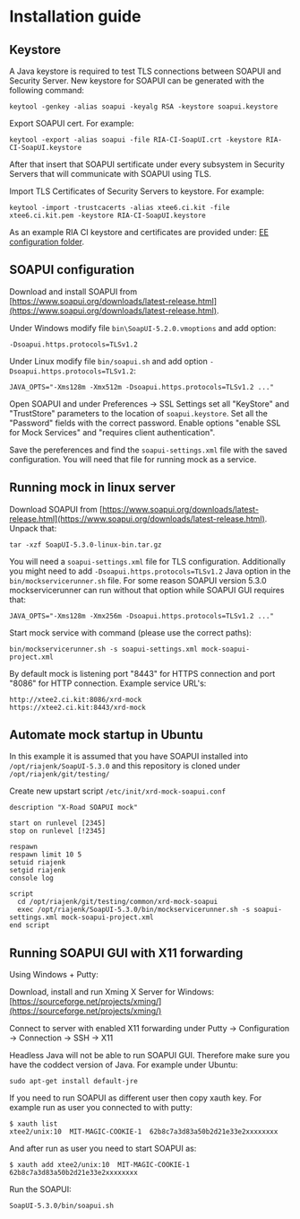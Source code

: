 # Installation guide

## Keystore

A Java keystore is required to test TLS connections between SOAPUI and Security Server.
New keystore for SOAPUI can be generated with the following command:
```
keytool -genkey -alias soapui -keyalg RSA -keystore soapui.keystore
```

Export SOAPUI cert. For example:
```
keytool -export -alias soapui -file RIA-CI-SoapUI.crt -keystore RIA-CI-SoapUI.keystore
```

After that insert that SOAPUI sertificate under every subsystem in Security Servers that will communicate with SOAPUI using TLS.

Import TLS Certificates of Security Servers to keystore. For example:
```
keytool -import -trustcacerts -alias xtee6.ci.kit -file xtee6.ci.kit.pem -keystore RIA-CI-SoapUI.keystore
```

As an example RIA CI keystore and certificates are provided under: [EE configuration folder](../../EE-national/xrd-mock-soapui/).

## SOAPUI configuration
Download and install SOAPUI from [https://www.soapui.org/downloads/latest-release.html](https://www.soapui.org/downloads/latest-release.html).

Under Windows modify file `bin\SoapUI-5.2.0.vmoptions` and add option:
```
-Dsoapui.https.protocols=TLSv1.2
```

Under Linux modify file `bin/soapui.sh` and add option `-Dsoapui.https.protocols=TLSv1.2`:
```
JAVA_OPTS="-Xms128m -Xmx512m -Dsoapui.https.protocols=TLSv1.2 ..."
```

Open SOAPUI and under Preferences -> SSL Settings set all "KeyStore" and "TrustStore" parameters to the location of `soapui.keystore`.
Set all the "Password" fields with the correct password. Enable options "enable SSL for Mock Services" and "requires client authentication".

Save the pereferences and find the `soapui-settings.xml` file with the saved configuration. You will need that file for running mock as a service.

## Running mock in linux server
Download SOAPUI from [https://www.soapui.org/downloads/latest-release.html](https://www.soapui.org/downloads/latest-release.html).
Unpack that:
```
tar -xzf SoapUI-5.3.0-linux-bin.tar.gz
```

You will need a `soapui-settings.xml` file for TLS configuration. Additionally you might need to add `-Dsoapui.https.protocols=TLSv1.2` Java option in the `bin/mockservicerunner.sh` file.
For some reason SOAPUI version 5.3.0 mockservicerunner can run without that option while SOAPUI GUI requires that:
```
JAVA_OPTS="-Xms128m -Xmx256m -Dsoapui.https.protocols=TLSv1.2 ..."
```

Start mock service with command (please use the correct paths):
```
bin/mockservicerunner.sh -s soapui-settings.xml mock-soapui-project.xml
```

By default mock is listening port "8443" for HTTPS connection and port "8086" for HTTP connection. Example service URL's:
```
http://xtee2.ci.kit:8086/xrd-mock
https://xtee2.ci.kit:8443/xrd-mock
```

## Automate mock startup in Ubuntu

In this example it is assumed that you have SOAPUI installed into `/opt/riajenk/SoapUI-5.3.0` and this repository is cloned under `/opt/riajenk/git/testing/`

Create new upstart script `/etc/init/xrd-mock-soapui.conf`
```
description "X-Road SOAPUI mock"

start on runlevel [2345]
stop on runlevel [!2345]

respawn
respawn limit 10 5
setuid riajenk
setgid riajenk
console log

script
  cd /opt/riajenk/git/testing/common/xrd-mock-soapui
  exec /opt/riajenk/SoapUI-5.3.0/bin/mockservicerunner.sh -s soapui-settings.xml mock-soapui-project.xml
end script
```

## Running SOAPUI GUI with X11 forwarding

Using Windows + Putty:

Download, install and run Xming X Server for Windows: [https://sourceforge.net/projects/xming/](https://sourceforge.net/projects/xming/)

Connect to server with enabled X11 forwarding under Putty -> Configuration -> Connection -> SSH -> X11

Headless Java will not be able to run SOAPUI GUI. Therefore make sure you have the coddect version of Java. For example under Ubuntu:
```
sudo apt-get install default-jre
```

If you need to run SOAPUI as different user then copy xauth key. For example run as user you connected to with putty:
```
$ xauth list
xtee2/unix:10  MIT-MAGIC-COOKIE-1  62b8c7a3d83a50b2d21e33e2xxxxxxxx
```

And after run as user you need to start SOAPUI as:
```
$ xauth add xtee2/unix:10  MIT-MAGIC-COOKIE-1  62b8c7a3d83a50b2d21e33e2xxxxxxxx
```

Run the SOAPUI:
```
SoapUI-5.3.0/bin/soapui.sh
```
